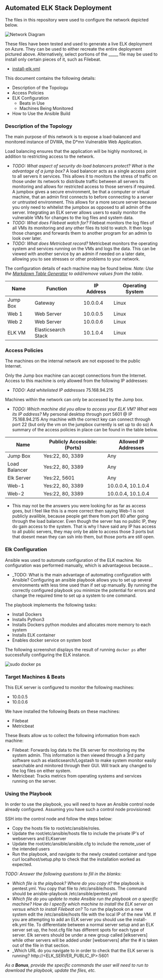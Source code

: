 ## Automated ELK Stack Deployment

The files in this repository were used to configure the network depicted below.

![Network Diagram](ProjectOne/Diagrams/network.draw.io.png)

These files have been tested and used to generate a live ELK deployment on Azure. They can be used to either recreate the entire deployment pictured above. Alternatively, select portions of the _____ file may be used to install only certain pieces of it, such as Filebeat.

  - [install-elk.yml](TrentMarier/ProjectOne/Ansible/install-elk.yml)

This document contains the following details:
- Description of the Topologu
- Access Policies
- ELK Configuration
  - Beats in Use
  - Machines Being Monitored
- How to Use the Ansible Build


### Description of the Topology

The main purpose of this network is to expose a load-balanced and monitored instance of DVWA, the D*mn Vulnerable Web Application.

Load balancing ensures that the application will be highly monitored, in addition to restricting access to the network.
- _TODO: What aspect of security do load balancers protect? What is the advantage of a jump box?_
	A load balancer acts as a single access point to all servers it services. This allows it to monitors the stress of traffic on those under its network to distribute traffic between all servers its monitoring and allows for restricted access to those servers if required. 
	A jumpbox gives a secure environment, be that a computer or virtual machine, that an admin first connects to before connecting to a server or untrusted environment. This allows for a more secure server because you only need to whitelist the jumpbox as opposed to all admin of the server.
Integrating an ELK server allows users to easily monitor the vulnerable VMs for changes to the log files and system data.
- _TODO: What does Filebeat watch for?_
	Filebeat monitors the log files of all VMs its monitoring and any other files its told to watch. It then logs those changes and forwards them to another program for an admin to look over later.
- _TODO: What does Metricbeat record?_
	Metricbeat monitors the operating system and services running on the VMs and logs the data. This can be viewed with another service by an admin if needed on a later date, allowing you to see stresses or other problems to your network.

The configuration details of each machine may be found below.
_Note: Use the [Markdown Table Generator](http://www.tablesgenerator.com/markdown_tables) to add/remove values from the table_.

| Name     |       Function      | IP Address | Operating System |
|----------|---------------------|------------|------------------|
| Jump Box |       Gateway       |  10.0.0.4  | Linux            |
| Web 1    |      Web Server     |  10.0.0.5  | Linux            |
| Web 2    |      Web Server     |  10.0.0.6  | Linux            |
| ELK VM   | Elasticsearch Stack |  10.1.0.4  | Linux            |

### Access Policies

The machines on the internal network are not exposed to the public Internet. 

Only the Jump box machine can accept connections from the Internet. Access to this machine is only allowed from the following IP addresses:
- _TODO: Add whitelisted IP addresses_
	75.168.94.215

Machines within the network can only be accessed by the Jump box.
- _TODO: Which machine did you allow to access your ELK VM? What was its IP address?_
	My personal desktop through port 5601 @ IP 75.168.94.215
	Any machine with the correct key can connect through port 22 (but only the vm on the jumpbox currently is set up to do so)
A summary of the access policies in place can be found in the table below.

| Name          | Publicly Accessible:(Ports) | Allowed IP Addresses |
|---------------|-----------------------------|----------------------|
| Jump Box      | Yes:22, 80, 3389            | Any                  |
| Load Balancer | Yes:22, 80, 3389            | Any                  |
| Elk Server    | Yes:22, 5601                | Any                  |
| Web-1         | Yes:22, 80, 3389            | 10.0.0.4, 10.1.0.4   |
| Web-2         | Yes:22, 80, 3389            | 10.0.0.4, 10.1.0.4   |

* This may not be the answers you were looking for as far as access goes, but I feel like this is a more correct then saying Web-1 is not publicly availible, because people get there from port 80 after going through the load balancer. Even though the server has no public IP, they do gain access to the system. That is why I have said any IP has access to all public servers, they may only be able to access those 3 ports but that doesnt mean they can ssh into them, but those ports are still open.
### Elk Configuration

Ansible was used to automate configuration of the ELK machine. No configuration was performed manually, which is advantageous because...
- _TODO: What is the main advantage of automating configuration with Ansible?
	Configuring an ansible playbook allows you to set up several environments with less time used than if set up manually. By running the correctly configured playbook you minimize the potential for errors and change the required time to set up a system to one command.

The playbook implements the following tasks:
- Install Dockers
- Installs Python3
- Installs Dockers python modules and allocates more memory to each system
- Installs ELK container
- Enables docker service on system boot

The following screenshot displays the result of running `docker ps` after successfully configuring the ELK instance.

![sudo docker ps](/ProjectOne/Diagrams/ssforP1.png)

### Target Machines & Beats
This ELK server is configured to monitor the following machines:
- 10.0.0.5
- 10.0.0.6

We have installed the following Beats on these machines:
- Filebeat
- Metricbeat

These Beats allow us to collect the following information from each machine:
- Filebeat: Forwards log data to the Elk server for monitoring my the system admin. This information is then viewed through a 3rd party software such as elasticsearch/Logstash to make system monitor easily searchable and minitored through their GUI. Will track any changed to the log files on either system.
- Metricbeat: Tracks metrics from operating systems and services running on the server. 
### Using the Playbook
In order to use the playbook, you will need to have an Ansible control node already configured. Assuming you have such a control node provisioned: 

SSH into the control node and follow the steps below:
- Copy the hosts file to root/etc/ansible/roles.
- Update the root/etc/ansible/hosts file to include the private IP's of webservers and ELKserver
- Update the root/etc/ansible/ansible.cfg to include the remote_user of the intended users
- Run the playbook, and navigate to the newly created container and type curl localhost/setup.php to check that the installation worked as expected.

_TODO: Answer the following questions to fill in the blanks:_
- _Which file is the playbook? Where do you copy it?_ the playbook is pentest.yml. You copy that file to /etc/ansible/hosts. The command should be anisble-playbook /etc/ansible/pentest.yml
- _Which file do you update to make Ansible run the playbook on a specific machine? How do I specify which machine to install the ELK server on versus which to install Filebeat on?_ To run the playbook on a new system edit the /etc/ansible/hosts file with the local IP of the new VM. If you are attempting to add an ELK server you should use the install-elk.yml file. To differentiate between a normal server setup and an ELK server set up, the host.cfg file has different spots for each type of server. Elk servers should be under a new group called [elkservers] while other servers will be added under [webservers] after the # is taken out of the file in that section.
- _Which URL do you navigate to in order to check that the ELK server is running? http://<ELK_SERVER_PUBLIC_IP>:5601

_As a **Bonus**, provide the specific commands the user will need to run to download the playbook, update the files, etc._